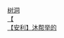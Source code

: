 [树洞](http://tieba.baidu.com/p/4140008489?see_lz=1&pn=)   
[【](http://tieba.baidu.com/p/4141180046?see_lz=1&pn=)   
[【安利】沐帮举的](http://tieba.baidu.com/p/4139449773?see_lz=1&pn=)   
